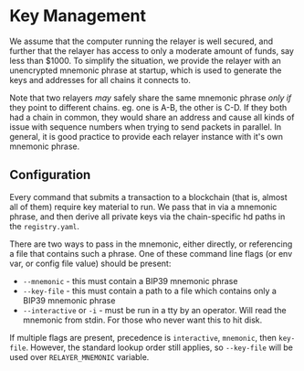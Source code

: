 # Key Management

We assume that the computer running the relayer is well secured, and further that the relayer
has access to only a moderate amount of funds, say less than $1000. To simplify the situation,
we provide the relayer with an unencrypted mnemonic phrase at startup, which is used to generate
the keys and addresses for all chains it connects to.

Note that two relayers _may_ safely share the same mnemonic phrase _only if_ they point to different
chains. eg. one is A-B, the other is C-D. If they both had a chain in common, they would share an
address and cause all kinds of issue with sequence numbers when trying to send packets in parallel.
In general, it is good practice to provide each relayer instance with it's own mnemonic phrase.

## Configuration

Every command that submits a transaction to a blockchain (that is, almost all of them) require key material
to run. We pass that in via a mnemonic phrase, and then derive all private keys via the chain-specific
hd paths in the `registry.yaml`.

There are two ways to pass in the mnemonic, either directly, or referencing a file that contains such a phrase.
One of these command line flags (or env var, or config file value) should be present:

- `--mnemonic` - this must contain a BIP39 mnemonic phrase
- `--key-file` - this must contain a path to a file which contains only a BIP39 mnemonic phrase
- `--interactive` or `-i` - must be run in a tty by an operator. Will read the mnemonic from stdin.
  For those who never want this to hit disk.

If multiple flags are present, precedence is `interactive`, `mnemonic`, then `key-file`.
However, the standard lookup order still applies, so `--key-file` will be used over `RELAYER_MNEMONIC` variable.
